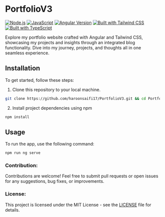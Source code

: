  # PortfolioV3

[![Node.js](https://img.shields.io/badge/Node.js-20.x-green.svg)](https://nodejs.org/)
[![JavaScript](https://img.shields.io/badge/JavaScript-F7DF1E.svg)](https://developer.mozilla.org/en-US/docs/Web/JavaScript)
[![Angular Version](https://img.shields.io/badge/Angular-v17-red)](https://angular.io/)
[![Built with Tailwind CSS](https://img.shields.io/badge/Built_with-Tailwind_CSS-blueviolet?style=flat&logo=tailwind-css&logoColor=white)](https://tailwindcss.com/)
[![Built with TypeScript](https://img.shields.io/badge/Built_with-TypeScript-blue?style=flat&logo=typescript&logoColor=white)](https://www.typescriptlang.org/)

Explore my portfolio website crafted with Angular and Tailwind CSS, showcasing my projects and insights through an integrated blog functionality. Dive into my journey, projects, and thoughts all in one seamless experience.

## Installation

To get started, follow these steps:

1. Clone this repository to your local machine.

```bash
git clone https://github.com/haroonsaifi17/PortfolioV3.git && cd PortfolioV3
```

2. Install project dependencies using npm

```bash
npm install
```

## Usage

To run the app, use the following command:

```bash
npm run ng serve
```

### Contribution:

Contributions are welcome! Feel free to submit pull requests or open issues for any suggestions, bug fixes, or improvements.

### License:

This project is licensed under the MIT License - see the [LICENSE](LICENSE) file for details.

